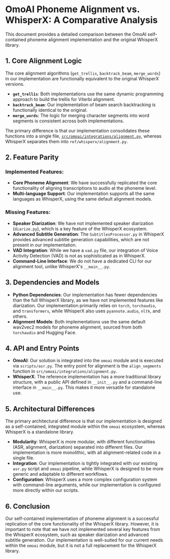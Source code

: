 # OmoAI Phoneme Alignment vs. WhisperX: A Comparative Analysis

This document provides a detailed comparison between the OmoAI self-contained phoneme alignment implementation and the original WhisperX library.

## 1. Core Alignment Logic

The core alignment algorithms (`get_trellis`, `backtrack_beam`, `merge_words`) in our implementation are functionally equivalent to the original WhisperX versions.

- **`get_trellis`**: Both implementations use the same dynamic programming approach to build the trellis for Viterbi alignment.
- **`backtrack_beam`**: Our implementation of beam search backtracking is functionally identical to the original.
- **`merge_words`**: The logic for merging character segments into word segments is consistent across both implementations.

The primary difference is that our implementation consolidates these functions into a single file, [`src/omoai/integrations/alignment.py`](src/omoai/integrations/alignment.py), whereas WhisperX separates them into `ref/whisperx/alignment.py`.

## 2. Feature Parity

### Implemented Features:

- **Core Phoneme Alignment**: We have successfully replicated the core functionality of aligning transcriptions to audio at the phoneme level.
- **Multi-language Support**: Our implementation supports all the same languages as WhisperX, using the same default alignment models.

### Missing Features:

- **Speaker Diarization**: We have not implemented speaker diarization (`diarize.py`), which is a key feature of the WhisperX ecosystem.
- **Advanced Subtitle Generation**: The `SubtitlesProcessor.py` in WhisperX provides advanced subtitle generation capabilities, which are not present in our implementation.
- **VAD Integration**: While we have a `vad.py` file, our integration of Voice Activity Detection (VAD) is not as sophisticated as in WhisperX.
- **Command-Line Interface**: We do not have a dedicated CLI for our alignment tool, unlike WhisperX's `__main__.py`.

## 3. Dependencies and Models

- **Python Dependencies**: Our implementation has fewer dependencies than the full WhisperX library, as we have not implemented features like diarization. Our implementation primarily relies on `torch`, `torchaudio`, and `transformers`, while WhisperX also uses `pyannote.audio`, `nltk`, and others.
- **Alignment Models**: Both implementations use the same default wav2vec2 models for phoneme alignment, sourced from both `torchaudio` and Hugging Face.

## 4. API and Entry Points

- **OmoAI**: Our solution is integrated into the `omoai` module and is executed via `scripts/asr.py`. The entry point for alignment is the `align_segments` function in `src/omoai/integrations/alignment.py`.
- **WhisperX**: The reference implementation has a more traditional library structure, with a public API defined in `__init__.py` and a command-line interface in `__main__.py`. This makes it more versatile for standalone use.

## 5. Architectural Differences

The primary architectural difference is that our implementation is designed as a self-contained, integrated module within the `omoai` ecosystem, whereas WhisperX is a standalone library.

- **Modularity**: WhisperX is more modular, with different functionalities (ASR, alignment, diarization) separated into different files. Our implementation is more monolithic, with all alignment-related code in a single file.
- **Integration**: Our implementation is tightly integrated with our existing `asr.py` script and `omoai` pipeline, while WhisperX is designed to be more generic and adaptable to different workflows.
- **Configuration**: WhisperX uses a more complex configuration system with command-line arguments, while our implementation is configured more directly within our scripts.

## 6. Conclusion

Our self-contained implementation of phoneme alignment is a successful replication of the core functionality of the WhisperX library. However, it is important to note that we have not implemented several key features from the WhisperX ecosystem, such as speaker diarization and advanced subtitle generation. Our implementation is well-suited for our current needs within the `omoai` module, but it is not a full replacement for the WhisperX library.
